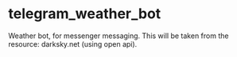 # telegram_weather_bot
Weather bot, for messenger messaging. 
This will be taken from the resource: darksky.net (using open api).

